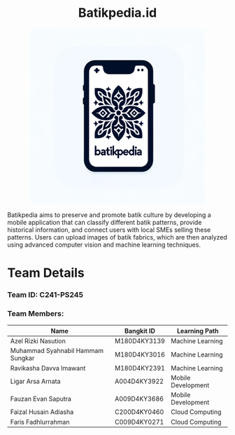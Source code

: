<p align="center">
  <h1 align="center"><b>Batikpedia.id</b></h1>
</p>

<p align="center">
  <img src="https://github.com/Batikpedia-id/.github/blob/main/profile/images/Logo%20Batikpedia.png" alt="Batikpedia Logo" width="400px">
</p>

Batikpedia aims to preserve and promote batik culture by developing a mobile application that can classify different batik patterns, provide historical information, and connect users with local SMEs selling these patterns. Users can upload images of batik fabrics, which are then analyzed using advanced computer vision and machine learning techniques.

# Team Details

### Team ID: C241-PS245
### Team Members:
| Name                               | Bangkit ID       | Learning Path            |
| ---------------------------------- | ---------------- | ------------------------ |
| Azel Rizki Nasution                | M180D4KY3139     | Machine Learning         |
| Muhammad Syahnabil Hammam Sungkar  | M180D4KY3016     | Machine Learning         |
| Ravikasha Davva Imawant            | M180D4KY2391     | Machine Learning         |
| Ligar Arsa Arnata                  | A004D4KY3922     | Mobile Development       |
| Fauzan Evan Saputra                | A009D4KY3686     | Mobile Development       |
| Faizal Husain Adiasha              | C200D4KY0460     | Cloud Computing          |
| Faris Fadhlurrahman                | C009D4KY0271     | Cloud Computing          |
